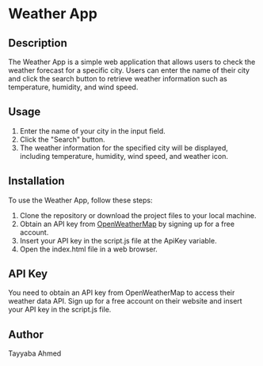 # Weather App

## Description
The Weather App is a simple web application that allows users to check the weather forecast for a specific city. Users can enter the name of their city and click the search button to retrieve weather information such as temperature, humidity, and wind speed.

## Usage
1. Enter the name of your city in the input field.
2. Click the "Search" button.
3. The weather information for the specified city will be displayed, including temperature, humidity, wind speed, and weather icon.

## Installation
To use the Weather App, follow these steps:
1. Clone the repository or download the project files to your local machine.
2. Obtain an API key from [OpenWeatherMap](https://openweathermap.org/) by signing up for a free account.
3. Insert your API key in the script.js file at the ApiKey variable.
4. Open the index.html file in a web browser.

## API Key
You need to obtain an API key from OpenWeatherMap to access their weather data API. Sign up for a free account on their website and insert your API key in the script.js file.

## Author
Tayyaba Ahmed

